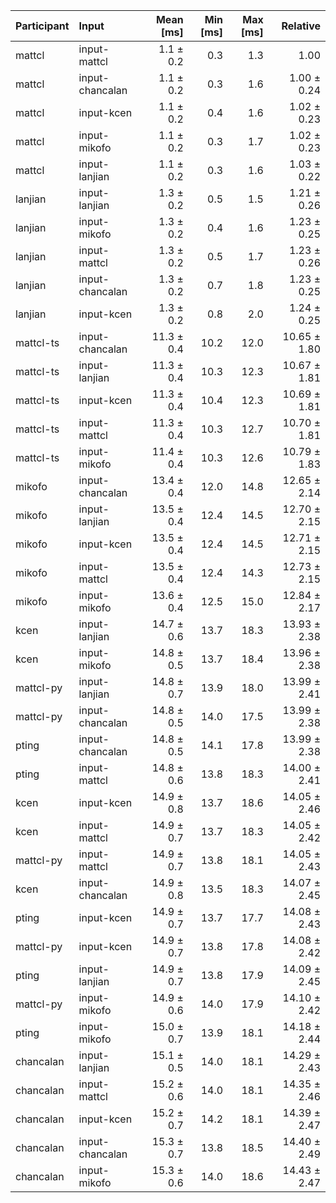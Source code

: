| Participant | Input | Mean [ms] | Min [ms] | Max [ms] | Relative |
|:---|:---|---:|---:|---:|---:|
| mattcl | input-mattcl | 1.1 ± 0.2 | 0.3 | 1.3 | 1.00 |
| mattcl | input-chancalan | 1.1 ± 0.2 | 0.3 | 1.6 | 1.00 ± 0.24 |
| mattcl | input-kcen | 1.1 ± 0.2 | 0.4 | 1.6 | 1.02 ± 0.23 |
| mattcl | input-mikofo | 1.1 ± 0.2 | 0.3 | 1.7 | 1.02 ± 0.23 |
| mattcl | input-lanjian | 1.1 ± 0.2 | 0.3 | 1.6 | 1.03 ± 0.22 |
| lanjian | input-lanjian | 1.3 ± 0.2 | 0.5 | 1.5 | 1.21 ± 0.26 |
| lanjian | input-mikofo | 1.3 ± 0.2 | 0.4 | 1.6 | 1.23 ± 0.25 |
| lanjian | input-mattcl | 1.3 ± 0.2 | 0.5 | 1.7 | 1.23 ± 0.26 |
| lanjian | input-chancalan | 1.3 ± 0.2 | 0.7 | 1.8 | 1.23 ± 0.25 |
| lanjian | input-kcen | 1.3 ± 0.2 | 0.8 | 2.0 | 1.24 ± 0.25 |
| mattcl-ts | input-chancalan | 11.3 ± 0.4 | 10.2 | 12.0 | 10.65 ± 1.80 |
| mattcl-ts | input-lanjian | 11.3 ± 0.4 | 10.3 | 12.3 | 10.67 ± 1.81 |
| mattcl-ts | input-kcen | 11.3 ± 0.4 | 10.4 | 12.3 | 10.69 ± 1.81 |
| mattcl-ts | input-mattcl | 11.3 ± 0.4 | 10.3 | 12.7 | 10.70 ± 1.81 |
| mattcl-ts | input-mikofo | 11.4 ± 0.4 | 10.3 | 12.6 | 10.79 ± 1.83 |
| mikofo | input-chancalan | 13.4 ± 0.4 | 12.0 | 14.8 | 12.65 ± 2.14 |
| mikofo | input-lanjian | 13.5 ± 0.4 | 12.4 | 14.5 | 12.70 ± 2.15 |
| mikofo | input-kcen | 13.5 ± 0.4 | 12.4 | 14.5 | 12.71 ± 2.15 |
| mikofo | input-mattcl | 13.5 ± 0.4 | 12.4 | 14.3 | 12.73 ± 2.15 |
| mikofo | input-mikofo | 13.6 ± 0.4 | 12.5 | 15.0 | 12.84 ± 2.17 |
| kcen | input-lanjian | 14.7 ± 0.6 | 13.7 | 18.3 | 13.93 ± 2.38 |
| kcen | input-mikofo | 14.8 ± 0.5 | 13.7 | 18.4 | 13.96 ± 2.38 |
| mattcl-py | input-lanjian | 14.8 ± 0.7 | 13.9 | 18.0 | 13.99 ± 2.41 |
| mattcl-py | input-chancalan | 14.8 ± 0.5 | 14.0 | 17.5 | 13.99 ± 2.38 |
| pting | input-chancalan | 14.8 ± 0.5 | 14.1 | 17.8 | 13.99 ± 2.38 |
| pting | input-mattcl | 14.8 ± 0.6 | 13.8 | 18.3 | 14.00 ± 2.41 |
| kcen | input-kcen | 14.9 ± 0.8 | 13.7 | 18.6 | 14.05 ± 2.46 |
| kcen | input-mattcl | 14.9 ± 0.7 | 13.7 | 18.3 | 14.05 ± 2.42 |
| mattcl-py | input-mattcl | 14.9 ± 0.7 | 13.8 | 18.1 | 14.05 ± 2.43 |
| kcen | input-chancalan | 14.9 ± 0.8 | 13.5 | 18.3 | 14.07 ± 2.45 |
| pting | input-kcen | 14.9 ± 0.7 | 13.7 | 17.7 | 14.08 ± 2.43 |
| mattcl-py | input-kcen | 14.9 ± 0.7 | 13.8 | 17.8 | 14.08 ± 2.42 |
| pting | input-lanjian | 14.9 ± 0.7 | 13.8 | 17.9 | 14.09 ± 2.45 |
| mattcl-py | input-mikofo | 14.9 ± 0.6 | 14.0 | 17.9 | 14.10 ± 2.42 |
| pting | input-mikofo | 15.0 ± 0.7 | 13.9 | 18.1 | 14.18 ± 2.44 |
| chancalan | input-lanjian | 15.1 ± 0.5 | 14.0 | 18.1 | 14.29 ± 2.43 |
| chancalan | input-mattcl | 15.2 ± 0.6 | 14.0 | 18.1 | 14.35 ± 2.46 |
| chancalan | input-kcen | 15.2 ± 0.7 | 14.2 | 18.1 | 14.39 ± 2.47 |
| chancalan | input-chancalan | 15.3 ± 0.7 | 13.8 | 18.5 | 14.40 ± 2.49 |
| chancalan | input-mikofo | 15.3 ± 0.6 | 14.0 | 18.6 | 14.43 ± 2.47 |
